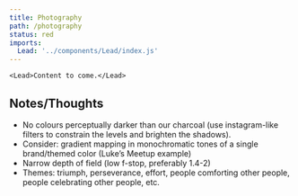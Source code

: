```yaml
---
title: Photography
path: /photography
status: red
imports:
  Lead: '../components/Lead/index.js'
---
```


```render html
<Lead>Content to come.</Lead>
```

## Notes/Thoughts

- No colours perceptually darker than our charcoal (use instagram-like filters to constrain the levels and brighten the shadows).
- Consider: gradient mapping in monochromatic tones of a single brand/themed color (Luke’s Meetup example)
- Narrow depth of field (low f-stop, preferably 1.4-2)
- Themes: triumph, perseverance, effort, people comforting other people, people celebrating other people,  etc.
